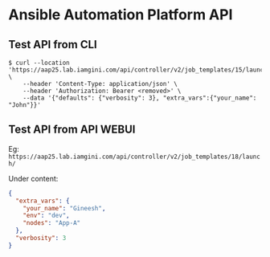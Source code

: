 # Ansible Automation Platform API

## Test API from CLI

```shell
$ curl --location 'https://aap25.lab.iamgini.com/api/controller/v2/job_templates/15/launch/' \
    --header 'Content-Type: application/json' \
    --header 'Authorization: Bearer <removed>' \
    --data '{"defaults": {"verbosity": 3}, "extra_vars":{"your_name": "John"}}'
```

## Test API from API WEBUI

Eg: `https://aap25.lab.iamgini.com/api/controller/v2/job_templates/18/launch/`

Under content:

```json
{
  "extra_vars": {
    "your_name": "Gineesh",
    "env": "dev",
    "nodes": "App-A"
  },
  "verbosity": 3
}
```